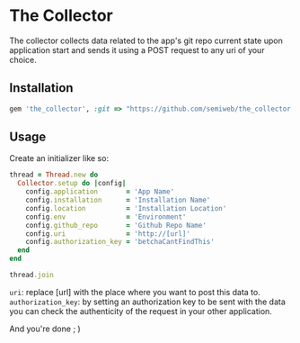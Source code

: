 The Collector
====================

The collector collects data related to the app's git repo current state upon application start and sends it using a POST request to any uri of your choice.

## Installation

```ruby
gem 'the_collector', :git => "https://github.com/semiweb/the_collector.git"
```

## Usage

Create an initializer like so:

```ruby
thread = Thread.new do
  Collector.setup do |config|
    config.application       = 'App Name'
    config.installation      = 'Installation Name'
    config.location          = 'Installation Location'
    config.env               = 'Environment'
    config.github_repo       = 'Github Repo Name'
    config.uri               = 'http://[url]'
    config.authorization_key = 'betchaCantFindThis'
  end
end

thread.join
```

`uri`: replace [url] with the place where you want to post this data to. 
`authorization_key`: by setting an authorization key to be sent with the data you can check the authenticity of the request in your other application.

And you're done ; )
